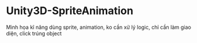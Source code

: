 # Unity3D-SpriteAnimation
Minh họa kĩ năng dùng sprite, animation, ko cần xử lý logic, chỉ cần làm giao diện, click trúng object

